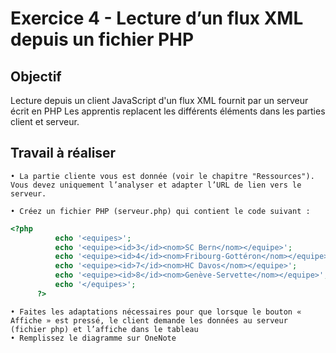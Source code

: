 # Exercice 4 - Lecture d’un flux XML depuis un fichier PHP 

## Objectif
Lecture depuis un client JavaScript d'un flux XML fournit par un serveur écrit en PHP
Les apprentis replacent les différents éléments dans les parties client et serveur.


## Travail à réaliser

	• La partie cliente vous est donnée (voir le chapitre "Ressources"). Vous devez uniquement l’analyser et adapter l’URL de lien vers le serveur.
	
	• Créez un fichier PHP (serveur.php) qui contient le code suivant :
	
  ```php
<?php
			echo '<equipes>';
			echo '<equipe><id>3</id><nom>SC Bern</nom></equipe>';
			echo '<equipe><id>4</id><nom>Fribourg-Gottéron</nom></equipe>';
			echo '<equipe><id>7</id><nom>HC Davos</nom></equipe>';
			echo '<equipe><id>8</id><nom>Genève-Servette</nom></equipe>';
			echo '</equipes>';
		?>
 ```
	• Faites les adaptations nécessaires pour que lorsque le bouton « Affiche » est pressé, le client demande les données au serveur (fichier php) et l’affiche dans le tableau
 	• Remplissez le diagramme sur OneNote
